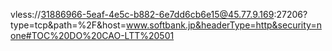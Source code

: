 vless://31886966-5eaf-4e5c-b882-6e7dd6cb6e15@45.77.9.169:27206?type=tcp&path=%2F&host=www.softbank.jp&headerType=http&security=none#TOC%20DO%20CAO-LTT%20501

